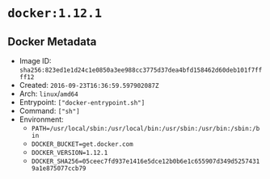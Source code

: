 # `docker:1.12.1`

## Docker Metadata

- Image ID: `sha256:823ed1e1d24c1e0850a3ee988cc3775d37dea4bfd158462d60deb101f7ffff12`
- Created: `2016-09-23T16:36:59.597902087Z`
- Arch: `linux`/`amd64`
- Entrypoint: `["docker-entrypoint.sh"]`
- Command: `["sh"]`
- Environment:
  - `PATH=/usr/local/sbin:/usr/local/bin:/usr/sbin:/usr/bin:/sbin:/bin`
  - `DOCKER_BUCKET=get.docker.com`
  - `DOCKER_VERSION=1.12.1`
  - `DOCKER_SHA256=05ceec7fd937e1416e5dce12b0b6e1c655907d349d52574319a1e875077ccb79`
